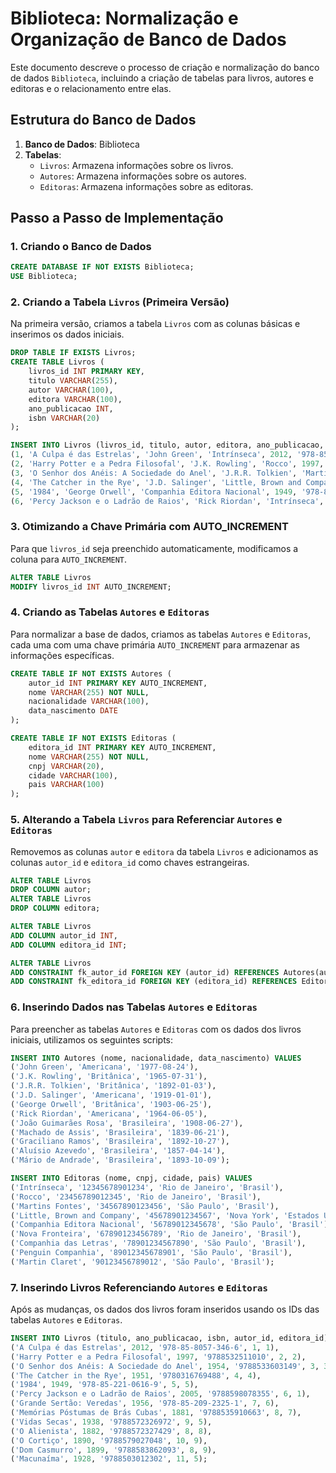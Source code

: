 # Biblioteca: Normalização e Organização de Banco de Dados

Este documento descreve o processo de criação e normalização do banco de dados `Biblioteca`, incluindo a criação de tabelas para livros, autores e editoras e o relacionamento entre elas.

## Estrutura do Banco de Dados

1. **Banco de Dados**: Biblioteca
2. **Tabelas**:
   - `Livros`: Armazena informações sobre os livros.
   - `Autores`: Armazena informações sobre os autores.
   - `Editoras`: Armazena informações sobre as editoras.

## Passo a Passo de Implementação

### 1. Criando o Banco de Dados

```sql
CREATE DATABASE IF NOT EXISTS Biblioteca;
USE Biblioteca;
```

### 2. Criando a Tabela `Livros` (Primeira Versão)

Na primeira versão, criamos a tabela `Livros` com as colunas básicas e inserimos os dados iniciais.

```sql
DROP TABLE IF EXISTS Livros;
CREATE TABLE Livros (
    livros_id INT PRIMARY KEY,
    titulo VARCHAR(255),
    autor VARCHAR(100),
    editora VARCHAR(100),
    ano_publicacao INT,
    isbn VARCHAR(20)
);

INSERT INTO Livros (livros_id, titulo, autor, editora, ano_publicacao, isbn) VALUES 
(1, 'A Culpa é das Estrelas', 'John Green', 'Intrínseca', 2012, '978-85-8057-346-6'),
(2, 'Harry Potter e a Pedra Filosofal', 'J.K. Rowling', 'Rocco', 1997, '9788532511010'),
(3, 'O Senhor dos Anéis: A Sociedade do Anel', 'J.R.R. Tolkien', 'Martins Fontes', 1954, '9788533603149'),
(4, 'The Catcher in the Rye', 'J.D. Salinger', 'Little, Brown and Company', '1951', '9780316769488'),
(5, '1984', 'George Orwell', 'Companhia Editora Nacional', 1949, '978-85-221-0616-9'),
(6, 'Percy Jackson e o Ladrão de Raios', 'Rick Riordan', 'Intrínseca', 2005, '9788598078355');
```

### 3. Otimizando a Chave Primária com AUTO_INCREMENT

Para que `livros_id` seja preenchido automaticamente, modificamos a coluna para `AUTO_INCREMENT`.

```sql
ALTER TABLE Livros 
MODIFY livros_id INT AUTO_INCREMENT;
```

### 4. Criando as Tabelas `Autores` e `Editoras`

Para normalizar a base de dados, criamos as tabelas `Autores` e `Editoras`, cada uma com uma chave primária `AUTO_INCREMENT` para armazenar as informações específicas.

```sql
CREATE TABLE IF NOT EXISTS Autores (
    autor_id INT PRIMARY KEY AUTO_INCREMENT,
    nome VARCHAR(255) NOT NULL,
    nacionalidade VARCHAR(100),
    data_nascimento DATE
);

CREATE TABLE IF NOT EXISTS Editoras (
    editora_id INT PRIMARY KEY AUTO_INCREMENT,
    nome VARCHAR(255) NOT NULL,
    cnpj VARCHAR(20),
    cidade VARCHAR(100),
    pais VARCHAR(100)
);
```

### 5. Alterando a Tabela `Livros` para Referenciar `Autores` e `Editoras`

Removemos as colunas `autor` e `editora` da tabela `Livros` e adicionamos as colunas `autor_id` e `editora_id` como chaves estrangeiras.

```sql
ALTER TABLE Livros
DROP COLUMN autor;
ALTER TABLE Livros
DROP COLUMN editora;

ALTER TABLE Livros
ADD COLUMN autor_id INT,
ADD COLUMN editora_id INT;

ALTER TABLE Livros
ADD CONSTRAINT fk_autor_id FOREIGN KEY (autor_id) REFERENCES Autores(autor_id),
ADD CONSTRAINT fk_editora_id FOREIGN KEY (editora_id) REFERENCES Editoras(editora_id);
```

### 6. Inserindo Dados nas Tabelas `Autores` e `Editoras`

Para preencher as tabelas `Autores` e `Editoras` com os dados dos livros iniciais, utilizamos os seguintes scripts:

```sql
INSERT INTO Autores (nome, nacionalidade, data_nascimento) VALUES
('John Green', 'Americana', '1977-08-24'),
('J.K. Rowling', 'Britânica', '1965-07-31'),
('J.R.R. Tolkien', 'Britânica', '1892-01-03'),
('J.D. Salinger', 'Americana', '1919-01-01'),
('George Orwell', 'Britânica', '1903-06-25'),
('Rick Riordan', 'Americana', '1964-06-05'),
('João Guimarães Rosa', 'Brasileira', '1908-06-27'),
('Machado de Assis', 'Brasileira', '1839-06-21'),
('Graciliano Ramos', 'Brasileira', '1892-10-27'),
('Aluísio Azevedo', 'Brasileira', '1857-04-14'),
('Mário de Andrade', 'Brasileira', '1893-10-09');

INSERT INTO Editoras (nome, cnpj, cidade, pais) VALUES
('Intrínseca', '12345678901234', 'Rio de Janeiro', 'Brasil'),
('Rocco', '23456789012345', 'Rio de Janeiro', 'Brasil'),
('Martins Fontes', '34567890123456', 'São Paulo', 'Brasil'),
('Little, Brown and Company', '45678901234567', 'Nova York', 'Estados Unidos'),
('Companhia Editora Nacional', '56789012345678', 'São Paulo', 'Brasil'),
('Nova Fronteira', '67890123456789', 'Rio de Janeiro', 'Brasil'),
('Companhia das Letras', '78901234567890', 'São Paulo', 'Brasil'),
('Penguin Companhia', '89012345678901', 'São Paulo', 'Brasil'),
('Martin Claret', '90123456789012', 'São Paulo', 'Brasil');
```

### 7. Inserindo Livros Referenciando `Autores` e `Editoras`

Após as mudanças, os dados dos livros foram inseridos usando os IDs das tabelas `Autores` e `Editoras`.

```sql
INSERT INTO Livros (titulo, ano_publicacao, isbn, autor_id, editora_id) VALUES 
('A Culpa é das Estrelas', 2012, '978-85-8057-346-6', 1, 1),
('Harry Potter e a Pedra Filosofal', 1997, '9788532511010', 2, 2),
('O Senhor dos Anéis: A Sociedade do Anel', 1954, '9788533603149', 3, 3),
('The Catcher in the Rye', 1951, '9780316769488', 4, 4),
('1984', 1949, '978-85-221-0616-9', 5, 5),
('Percy Jackson e o Ladrão de Raios', 2005, '9788598078355', 6, 1),
('Grande Sertão: Veredas', 1956, '978-85-209-2325-1', 7, 6),
('Memórias Póstumas de Brás Cubas', 1881, '9788535910663', 8, 7),
('Vidas Secas', 1938, '9788572326972', 9, 5),
('O Alienista', 1882, '9788572327429', 8, 8),
('O Cortiço', 1890, '9788579027048', 10, 9),
('Dom Casmurro', 1899, '9788583862093', 8, 9),
('Macunaíma', 1928, '9788503012302', 11, 5);
```

